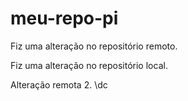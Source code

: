 # meu-repo-pi

Fiz uma alteração no repositório remoto.

Fiz uma alteração no repositório local.

Alteração remota 2.
\dc